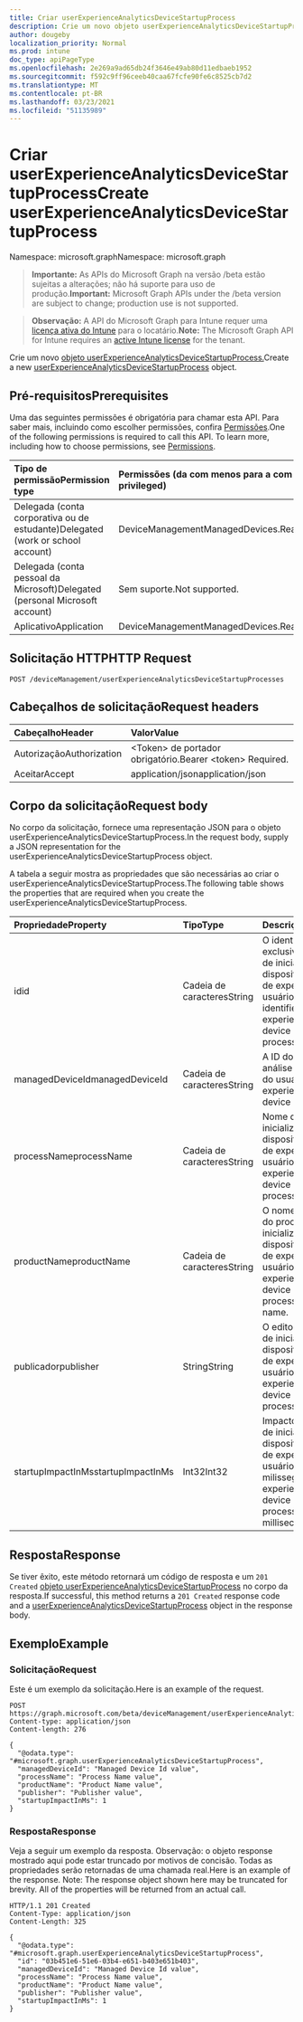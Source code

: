 ```yaml
---
title: Criar userExperienceAnalyticsDeviceStartupProcess
description: Crie um novo objeto userExperienceAnalyticsDeviceStartupProcess.
author: dougeby
localization_priority: Normal
ms.prod: intune
doc_type: apiPageType
ms.openlocfilehash: 2e269a9ad65db24f3646e49ab80d11edbaeb1952
ms.sourcegitcommit: f592c9ff96ceeb40caa67fcfe90fe6c8525cb7d2
ms.translationtype: MT
ms.contentlocale: pt-BR
ms.lasthandoff: 03/23/2021
ms.locfileid: "51135989"
---
```

# <a name="create-userexperienceanalyticsdevicestartupprocess"></a><span data-ttu-id="ee802-103">Criar userExperienceAnalyticsDeviceStartupProcess</span><span class="sxs-lookup"><span data-stu-id="ee802-103">Create userExperienceAnalyticsDeviceStartupProcess</span></span>

<span data-ttu-id="ee802-104">Namespace: microsoft.graph</span><span class="sxs-lookup"><span data-stu-id="ee802-104">Namespace: microsoft.graph</span></span>

> <span data-ttu-id="ee802-105">**Importante:** As APIs do Microsoft Graph na versão /beta estão sujeitas a alterações; não há suporte para uso de produção.</span><span class="sxs-lookup"><span data-stu-id="ee802-105">**Important:** Microsoft Graph APIs under the /beta version are subject to change; production use is not supported.</span></span>

> <span data-ttu-id="ee802-106">**Observação:** A API do Microsoft Graph para Intune requer uma [licença ativa do Intune](https://go.microsoft.com/fwlink/?linkid=839381) para o locatário.</span><span class="sxs-lookup"><span data-stu-id="ee802-106">**Note:** The Microsoft Graph API for Intune requires an [active Intune license](https://go.microsoft.com/fwlink/?linkid=839381) for the tenant.</span></span>

<span data-ttu-id="ee802-107">Crie um novo [objeto userExperienceAnalyticsDeviceStartupProcess.](../resources/intune-devices-userexperienceanalyticsdevicestartupprocess.md)</span><span class="sxs-lookup"><span data-stu-id="ee802-107">Create a new [userExperienceAnalyticsDeviceStartupProcess](../resources/intune-devices-userexperienceanalyticsdevicestartupprocess.md) object.</span></span>

## <a name="prerequisites"></a><span data-ttu-id="ee802-108">Pré-requisitos</span><span class="sxs-lookup"><span data-stu-id="ee802-108">Prerequisites</span></span>
<span data-ttu-id="ee802-p101">Uma das seguintes permissões é obrigatória para chamar esta API. Para saber mais, incluindo como escolher permissões, confira [Permissões](/graph/permissions-reference).</span><span class="sxs-lookup"><span data-stu-id="ee802-p101">One of the following permissions is required to call this API. To learn more, including how to choose permissions, see [Permissions](/graph/permissions-reference).</span></span>

|<span data-ttu-id="ee802-111">Tipo de permissão</span><span class="sxs-lookup"><span data-stu-id="ee802-111">Permission type</span></span>|<span data-ttu-id="ee802-112">Permissões (da com menos para a com mais privilégios)</span><span class="sxs-lookup"><span data-stu-id="ee802-112">Permissions (from least to most privileged)</span></span>|
|:---|:---|
|<span data-ttu-id="ee802-113">Delegada (conta corporativa ou de estudante)</span><span class="sxs-lookup"><span data-stu-id="ee802-113">Delegated (work or school account)</span></span>|<span data-ttu-id="ee802-114">DeviceManagementManagedDevices.ReadWrite.All</span><span class="sxs-lookup"><span data-stu-id="ee802-114">DeviceManagementManagedDevices.ReadWrite.All</span></span>|
|<span data-ttu-id="ee802-115">Delegada (conta pessoal da Microsoft)</span><span class="sxs-lookup"><span data-stu-id="ee802-115">Delegated (personal Microsoft account)</span></span>|<span data-ttu-id="ee802-116">Sem suporte.</span><span class="sxs-lookup"><span data-stu-id="ee802-116">Not supported.</span></span>|
|<span data-ttu-id="ee802-117">Aplicativo</span><span class="sxs-lookup"><span data-stu-id="ee802-117">Application</span></span>|<span data-ttu-id="ee802-118">DeviceManagementManagedDevices.ReadWrite.All</span><span class="sxs-lookup"><span data-stu-id="ee802-118">DeviceManagementManagedDevices.ReadWrite.All</span></span>|

## <a name="http-request"></a><span data-ttu-id="ee802-119">Solicitação HTTP</span><span class="sxs-lookup"><span data-stu-id="ee802-119">HTTP Request</span></span>
<!-- {
  "blockType": "ignored"
}
-->
``` http
POST /deviceManagement/userExperienceAnalyticsDeviceStartupProcesses
```

## <a name="request-headers"></a><span data-ttu-id="ee802-120">Cabeçalhos de solicitação</span><span class="sxs-lookup"><span data-stu-id="ee802-120">Request headers</span></span>
|<span data-ttu-id="ee802-121">Cabeçalho</span><span class="sxs-lookup"><span data-stu-id="ee802-121">Header</span></span>|<span data-ttu-id="ee802-122">Valor</span><span class="sxs-lookup"><span data-stu-id="ee802-122">Value</span></span>|
|:---|:---|
|<span data-ttu-id="ee802-123">Autorização</span><span class="sxs-lookup"><span data-stu-id="ee802-123">Authorization</span></span>|<span data-ttu-id="ee802-124">&lt;Token&gt; de portador obrigatório.</span><span class="sxs-lookup"><span data-stu-id="ee802-124">Bearer &lt;token&gt; Required.</span></span>|
|<span data-ttu-id="ee802-125">Aceitar</span><span class="sxs-lookup"><span data-stu-id="ee802-125">Accept</span></span>|<span data-ttu-id="ee802-126">application/json</span><span class="sxs-lookup"><span data-stu-id="ee802-126">application/json</span></span>|

## <a name="request-body"></a><span data-ttu-id="ee802-127">Corpo da solicitação</span><span class="sxs-lookup"><span data-stu-id="ee802-127">Request body</span></span>
<span data-ttu-id="ee802-128">No corpo da solicitação, fornece uma representação JSON para o objeto userExperienceAnalyticsDeviceStartupProcess.</span><span class="sxs-lookup"><span data-stu-id="ee802-128">In the request body, supply a JSON representation for the userExperienceAnalyticsDeviceStartupProcess object.</span></span>

<span data-ttu-id="ee802-129">A tabela a seguir mostra as propriedades que são necessárias ao criar o userExperienceAnalyticsDeviceStartupProcess.</span><span class="sxs-lookup"><span data-stu-id="ee802-129">The following table shows the properties that are required when you create the userExperienceAnalyticsDeviceStartupProcess.</span></span>

|<span data-ttu-id="ee802-130">Propriedade</span><span class="sxs-lookup"><span data-stu-id="ee802-130">Property</span></span>|<span data-ttu-id="ee802-131">Tipo</span><span class="sxs-lookup"><span data-stu-id="ee802-131">Type</span></span>|<span data-ttu-id="ee802-132">Descrição</span><span class="sxs-lookup"><span data-stu-id="ee802-132">Description</span></span>|
|:---|:---|:---|
|<span data-ttu-id="ee802-133">id</span><span class="sxs-lookup"><span data-stu-id="ee802-133">id</span></span>|<span data-ttu-id="ee802-134">Cadeia de caracteres</span><span class="sxs-lookup"><span data-stu-id="ee802-134">String</span></span>|<span data-ttu-id="ee802-135">O identificador exclusivo do processo de inicialização do dispositivo de análise de experiência do usuário.</span><span class="sxs-lookup"><span data-stu-id="ee802-135">The unique identifier of the user experience analytics device startup process.</span></span>|
|<span data-ttu-id="ee802-136">managedDeviceId</span><span class="sxs-lookup"><span data-stu-id="ee802-136">managedDeviceId</span></span>|<span data-ttu-id="ee802-137">Cadeia de caracteres</span><span class="sxs-lookup"><span data-stu-id="ee802-137">String</span></span>|<span data-ttu-id="ee802-138">A ID do dispositivo de análise de experiência do usuário.</span><span class="sxs-lookup"><span data-stu-id="ee802-138">The user experience analytics device id.</span></span>|
|<span data-ttu-id="ee802-139">processName</span><span class="sxs-lookup"><span data-stu-id="ee802-139">processName</span></span>|<span data-ttu-id="ee802-140">Cadeia de caracteres</span><span class="sxs-lookup"><span data-stu-id="ee802-140">String</span></span>|<span data-ttu-id="ee802-141">Nome do processo de inicialização do dispositivo de análise de experiência do usuário.</span><span class="sxs-lookup"><span data-stu-id="ee802-141">User experience analytics device startup process name.</span></span>|
|<span data-ttu-id="ee802-142">productName</span><span class="sxs-lookup"><span data-stu-id="ee802-142">productName</span></span>|<span data-ttu-id="ee802-143">Cadeia de caracteres</span><span class="sxs-lookup"><span data-stu-id="ee802-143">String</span></span>|<span data-ttu-id="ee802-144">O nome do produto do processo de inicialização do dispositivo de análise de experiência do usuário.</span><span class="sxs-lookup"><span data-stu-id="ee802-144">The user experience analytics device startup process product name.</span></span>|
|<span data-ttu-id="ee802-145">publicador</span><span class="sxs-lookup"><span data-stu-id="ee802-145">publisher</span></span>|<span data-ttu-id="ee802-146">String</span><span class="sxs-lookup"><span data-stu-id="ee802-146">String</span></span>|<span data-ttu-id="ee802-147">O editor de processo de inicialização do dispositivo de análise de experiência do usuário.</span><span class="sxs-lookup"><span data-stu-id="ee802-147">The User experience analytics device startup process publisher.</span></span>|
|<span data-ttu-id="ee802-148">startupImpactInMs</span><span class="sxs-lookup"><span data-stu-id="ee802-148">startupImpactInMs</span></span>|<span data-ttu-id="ee802-149">Int32</span><span class="sxs-lookup"><span data-stu-id="ee802-149">Int32</span></span>|<span data-ttu-id="ee802-150">Impacto no processo de inicialização do dispositivo de análise de experiência do usuário em milissegundos.</span><span class="sxs-lookup"><span data-stu-id="ee802-150">User experience analytics device startup process impact in milliseconds.</span></span>|



## <a name="response"></a><span data-ttu-id="ee802-151">Resposta</span><span class="sxs-lookup"><span data-stu-id="ee802-151">Response</span></span>
<span data-ttu-id="ee802-152">Se tiver êxito, este método retornará um código de resposta e um `201 Created` [objeto userExperienceAnalyticsDeviceStartupProcess](../resources/intune-devices-userexperienceanalyticsdevicestartupprocess.md) no corpo da resposta.</span><span class="sxs-lookup"><span data-stu-id="ee802-152">If successful, this method returns a `201 Created` response code and a [userExperienceAnalyticsDeviceStartupProcess](../resources/intune-devices-userexperienceanalyticsdevicestartupprocess.md) object in the response body.</span></span>

## <a name="example"></a><span data-ttu-id="ee802-153">Exemplo</span><span class="sxs-lookup"><span data-stu-id="ee802-153">Example</span></span>

### <a name="request"></a><span data-ttu-id="ee802-154">Solicitação</span><span class="sxs-lookup"><span data-stu-id="ee802-154">Request</span></span>
<span data-ttu-id="ee802-155">Este é um exemplo da solicitação.</span><span class="sxs-lookup"><span data-stu-id="ee802-155">Here is an example of the request.</span></span>
``` http
POST https://graph.microsoft.com/beta/deviceManagement/userExperienceAnalyticsDeviceStartupProcesses
Content-type: application/json
Content-length: 276

{
  "@odata.type": "#microsoft.graph.userExperienceAnalyticsDeviceStartupProcess",
  "managedDeviceId": "Managed Device Id value",
  "processName": "Process Name value",
  "productName": "Product Name value",
  "publisher": "Publisher value",
  "startupImpactInMs": 1
}
```

### <a name="response"></a><span data-ttu-id="ee802-156">Resposta</span><span class="sxs-lookup"><span data-stu-id="ee802-156">Response</span></span>
<span data-ttu-id="ee802-p102">Veja a seguir um exemplo da resposta. Observação: o objeto response mostrado aqui pode estar truncado por motivos de concisão. Todas as propriedades serão retornadas de uma chamada real.</span><span class="sxs-lookup"><span data-stu-id="ee802-p102">Here is an example of the response. Note: The response object shown here may be truncated for brevity. All of the properties will be returned from an actual call.</span></span>
``` http
HTTP/1.1 201 Created
Content-Type: application/json
Content-Length: 325

{
  "@odata.type": "#microsoft.graph.userExperienceAnalyticsDeviceStartupProcess",
  "id": "03b451e6-51e6-03b4-e651-b403e651b403",
  "managedDeviceId": "Managed Device Id value",
  "processName": "Process Name value",
  "productName": "Product Name value",
  "publisher": "Publisher value",
  "startupImpactInMs": 1
}
```




